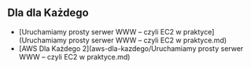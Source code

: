 ## Dla dla Każdego
- [Uruchamiamy prosty serwer WWW – czyli EC2 w praktyce](Uruchamiamy prosty serwer WWW – czyli EC2 w praktyce.md)
- [AWS Dla Każdego 2](aws-dla-kazdego/Uruchamiamy prosty serwer WWW – czyli EC2 w praktyce.md)
